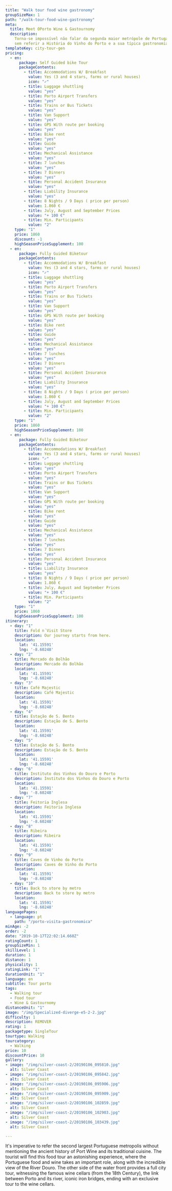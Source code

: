 ```yaml
---
title: "Walk tour food wine gastronomy"
groupSizeMax: 1
path: "/walk-tour-food-wine-gastronomy"
meta:
  title: Meet OPorto Wine & Gastournomy
  description:
    Torna-se impossível não falar da segunda maior metrópole de Portugal
    sem referir a História do Vinho do Porto e a sua típica gastronomia.
templateKey: city-tour-gen
pricing:
  - en:
      package: Self Guided bike Tour
      packageContents:
        - title: Accommodations W/ Breakfast
          value: Yes (3 and 4 stars, farms or rural houses)
          icon: "✓"
        - title: Luggage shuttling
          value: "yes"
        - title: Porto Airport Transfers
          value: "yes"
        - title: Trains or Bus Tickets
          value: "yes"
        - title: Van Support
          value: "yes"
        - title: GPS With route per booking
          value: "yes"
        - title: Bike rent
          value: "yes"
        - title: Guide
          value: "yes"
        - title: Mechanical Assistance
          value: "yes"
        - title: 7 lunches
          value: "yes"
        - title: 7 Dinners
          value: "yes"
        - title: Personal Accident Insurance
          value: "yes"
        - title: Liability Insurance
          value: "yes"
        - title: 8 Nights / 9 Days ( price per person)
          value: 1.860 €
        - title: July, August and September Prices
          value: "+ 100 €"
        - title: Min. Participants
          value: "2"
    type: "1"
    price: 1860
    discount: -1
    highSeasonPriceSupplement: 100
  - en:
      package: Fully Guided Biketour
      packageContents:
        - title: Accommodations W/ Breakfast
          value: Yes (3 and 4 stars, farms or rural houses)
          icon: "✓"
        - title: Luggage shuttling
          value: "yes"
        - title: Porto Airport Transfers
          value: "yes"
        - title: Trains or Bus Tickets
          value: "yes"
        - title: Van Support
          value: "yes"
        - title: GPS With route per booking
          value: "yes"
        - title: Bike rent
          value: "yes"
        - title: Guide
          value: "yes"
        - title: Mechanical Assistance
          value: "yes"
        - title: 7 lunches
          value: "yes"
        - title: 7 Dinners
          value: "yes"
        - title: Personal Accident Insurance
          value: "yes"
        - title: Liability Insurance
          value: "yes"
        - title: 8 Nights / 9 Days ( price per person)
          value: 1.860 €
        - title: July, August and September Prices
          value: "+ 100 €"
        - title: Min. Participants
          value: "2"
    type: "1"
    price: 1860
    highSeasonPriceSupplement: 100
  - en:
      package: Fully Guided Biketour
      packageContents:
        - title: Accommodations W/ Breakfast
          value: Yes (3 and 4 stars, farms or rural houses)
          icon: "✓"
        - title: Luggage shuttling
          value: "yes"
        - title: Porto Airport Transfers
          value: "yes"
        - title: Trains or Bus Tickets
          value: "yes"
        - title: Van Support
          value: "yes"
        - title: GPS With route per booking
          value: "yes"
        - title: Bike rent
          value: "yes"
        - title: Guide
          value: "yes"
        - title: Mechanical Assistance
          value: "yes"
        - title: 7 lunches
          value: "yes"
        - title: 7 Dinners
          value: "yes"
        - title: Personal Accident Insurance
          value: "yes"
        - title: Liability Insurance
          value: "yes"
        - title: 8 Nights / 9 Days ( price per person)
          value: 1.860 €
        - title: July, August and September Prices
          value: "+ 100 €"
        - title: Min. Participants
          value: "2"
    type: "1"
    price: 1860
    highSeasonPriceSupplement: 100
itinerary:
  - day: "1"
    title: Fold n´Visit Store
    description: Our journey starts from here.
    location:
      lat: '41.15591'
      lng: '-8.60248'
  - day: "2"
    title: Mercado do Bolhão
    description: Mercado do Bolhão
    location:
      lat: '41.15591'
      lng: '-8.60248'
  - day: "3"
    title: Café Majestic
    description: Café Majestic
    location:
      lat: '41.15591'
      lng: '-8.60248'
  - day: "4"
    title: Estação de S. Bento
    description: Estação de S. Bento
    location:
      lat: '41.15591'
      lng: '-8.60248'
  - day: "5"
    title: Estação de S. Bento
    description: Estação de S. Bento
    location:
      lat: '41.15591'
      lng: '-8.60248'
  - day: "6"
    title: Instituto dos Vinhos do Douro e Porto
    description: Instituto dos Vinhos do Douro e Porto
    location:
      lat: '41.15591'
      lng: '-8.60248'
  - day: "7"
    title: Feitoria Inglesa
    description: Feitoria Inglesa
    location:
      lat: '41.15591'
      lng: '-8.60248'
  - day: "8"
    title: Ribeira
    description: Ribeira
    location:
      lat: '41.15591'
      lng: '-8.60248'
  - day: "9"
    title: Caves de Vinho do Porto
    description: Caves de Vinho do Porto
    location:
      lat: '41.15591'
      lng: '-8.60248'
  - day: "10"
    title: Back to store by metro
    description: Back to store by metro
    location:
      lat: '41.15591'
      lng: '-8.60248'
languagePages:
  - language: pt
    path: "/porto-visita-gastronomica"
minAge: -2
order: -2
date: "2019-10-17T22:02:14.660Z"
ratingCount: 1
groupSizeMin: 1
skillLevel: 1
duration: 1
distance: 1
physicality: 1
ratingLink: "1"
durationUnit: "1"
language: en
subtitle: Tour porto
tags:
  - Walking tour
  - Food tour
  - Wine & Gastournomy
distanceUnit: "1"
image: "/img/Specialized-diverge-e5-2-2.jpg"
difficulty: 1
description: REMOVER
rating: 1
packagetype: SingleTour
tourtype: Walking
tourcategory:
  - Walking
price: 10
discountPrice: 10
gallery:
- image: "/img/silver-coast-2/20190106_095810.jpg"
  alt: Silver Coast
- image: "/img/silver-coast-2/20190106_095842.jpg"
  alt: Silver Coast
- image: "/img/silver-coast-2/20190106_095906.jpg"
  alt: Silver Coast
- image: "/img/silver-coast-2/20190106_095909.jpg"
  alt: Silver Coast
- image: "/img/silver-coast-2/20190106_102859.jpg"
  alt: Silver Coast
- image: "/img/silver-coast-2/20190106_102903.jpg"
  alt: Silver Coast
- image: "/img/silver-coast-2/20190106_103439.jpg"
  alt: Silver Coast

---
```


It's imperative to refer the second largest Portuguese metropolis without mentioning
the ancient history of Port Wine and its traditional cuisine. The tourist will find
this food tour an astonishing experience, where the Portuguese food and wine takes
an important role, along with the incredible view of the River Douro. The other
side of the water front provides a full city tour, witnessing the famous wine cellars
(from the 18th Century), the link between Porto and its river, iconic iron bridges,
ending with an exclusive tour to the wine cellars.
